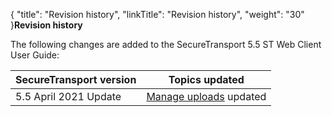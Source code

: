 {
    "title": "Revision history",
    "linkTitle": "Revision history",
    "weight": "30"
}**Revision history**

The following changes are added to the SecureTransport 5.5 ST Web Client User Guide:

<table cellspacing="0">
   <col/>
   <col/>
   <thead>
      <tr>
         <th><span>SecureTransport</span> version</th>
         <th>Topics updated</th>
      </tr>
   </thead>
   <tbody>
      <tr>
         <td>5.5 April 2021 Update         </td>
         <td><a href="../02-manage_files_and_folders/022-managing_uploads">Manage uploads</a> updated
                             </td>
      </tr>
   </tbody>
</table>
